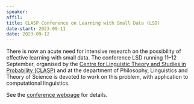 ```yaml
---
speaker: 
affil: 
title: CLASP Conference on Learning with Small Data (LSD)
date-start: 2023-09-11
date: 2023-09-12
---
```


There is now an acute need for intensive research on the possibility of effective learning with small data. The conference LSD running 11–12 September, organised by the [Centre for Linguistic Theory and Studies in Probability (CLASP)](https://www.gu.se/en/clasp) and at the department of Philosophy, Linguistics and Theory of Science is devoted to work on this problem, with application to computational linguistics. 

See the [conference webpage](https://sites.google.com/view/learning-with-small-data/home) for details.
